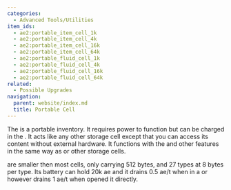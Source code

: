 ```yaml
---
categories:
  - Advanced Tools/Utilities
item_ids:
  - ae2:portable_item_cell_1k
  - ae2:portable_item_cell_4k
  - ae2:portable_item_cell_16k
  - ae2:portable_item_cell_64k
  - ae2:portable_fluid_cell_1k
  - ae2:portable_fluid_cell_4k
  - ae2:portable_fluid_cell_16k
  - ae2:portable_fluid_cell_64k
related:
  - Possible Upgrades
navigation:
  parent: website/index.md
  title: Portable Cell
---
```


The <ItemLink id="portable_item_cell_1k"/> is a portable
inventory. It requires power to function but can be charged in the <ItemLink
id="charger"/>. It acts like any other storage
cell except that you can access its content without external hardware. It
functions with the <ItemLink id="io_port"/> and
other features in the same way as <ItemLink
id="item_storage_cell_1k"/> or other storage cells.

<ItemLink id="portable_item_cell_1k" /> are smaller then most cells, only carrying
512 bytes, and 27 types at 8 bytes per type. Its battery can hold 20k ae and it drains
0.5 ae/t when in a <ItemLink id="drive" /> or <ItemLink id="chest" /> however drains
1 ae/t when opened it directly.

<RecipeFor id="portable_item_cell_1k" />
<RecipeFor id="portable_item_cell_4k" />
<RecipeFor id="portable_item_cell_16k" />
<RecipeFor id="portable_item_cell_64k" />

<RecipeFor id="portable_fluid_cell_1k" />
<RecipeFor id="portable_fluid_cell_4k" />
<RecipeFor id="portable_fluid_cell_16k" />
<RecipeFor id="portable_fluid_cell_64k" />
